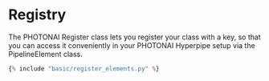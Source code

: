 <h1>Registry</h1>
<div class="photon-docu-header">
    <p>
        The PHOTONAI Register class lets you register your class with a key, so that you can access it conveniently in
        your PHOTONAI Hyperpipe setup via the PipelineElement class.
    </p>
</div>

``` python
{% include "basic/register_elements.py" %} 

```